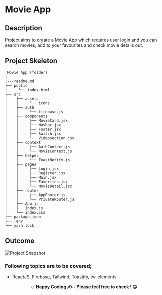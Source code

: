 

# Movie App 

## Description

Project aims to create a Movie App which requires user login and you can search movies, add to your favourites and check movie details out. 

## Project Skeleton

```
 Movie App (folder)
|
|---readme.md 
├── public
│     └── index.html
├── src
│    ├── assets
│    │     └── icons
│    ├── auth
│    │     └── firebase.js
│    ├── components
│    │     ├── MovieCard.jsx
│    │     ├── Navbar.jsx
│    │     ├── Footer.jsx
│    │     ├── Switch.jsx
│    │     └── Videosection.jsx
│    ├── context
│    │     ├── AuthContext.js
│    │     └── MovieContext.js
│    ├── helper
│    │     └── ToastNotify.js
│    ├── pages
│    │     ├── Login.jsx
│    │     ├── Register.jsx
│    │     ├── Main.jsx
│    │     ├── Favorites.jsx
│    │     └── MovieDetail.jsx
│    ├── router
│    │     ├── AppRouter.js
│    │     └── PrivateRouter.js
│    ├── App.js
│    ├── index.js
│    └── index.css
├── package.json
├── .env
└── yarn.lock
```

## Outcome

![Project Snapshot](./public/project-image.png)


### Following topics are to be covered;

- ReactJS, Firebase, Tailwind, Toastify, tw-elements


**<p align="center">&#9786; Happy Coding &#9997; - Please feel free to check ! 🙃 </p>**
